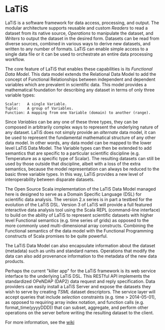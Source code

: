 # LaTiS

LaTiS is a software framework for data access, processing, and output.
The modular architecture supports reusable and custom *Readers* to read a
dataset from its native source, *Operations* to manipulate the dataset,
and *Writers* to output the dataset in the desired form. Datasets can be
read from diverse sources, combined in various ways to derive new datasets,
and written to any number of formats. LaTiS can enable simple access to a
single data file or it can be used to orchestrate an entire data processing workflow.

The core feature of LaTiS that enables these capabilities is its *Functional Data Model*.
This data model extends the Relational Data Model to add the concept of
Functional Relationships between independent and dependent variables which are
prevalent in scientific data. This model provides a mathematical foundation for
describing any dataset in terms of only three variable types:

    Scalar:   A single Variable.
    Tuple:    A group of Variables.
    Function: A mapping from one Variable (domain) to another (range).

Since *Variables* can be any one of these three types, they can be composed in
arbitrarily complex ways to represent the underlying nature of any dataset.
LaTiS does not simply provide an *alternate* data model, it can be used to
represent the fundamental mathematical structure of any other data model.
In other words, any data model can be mapped to the lower level LaTiS Data Model.
The Variable types can then be extended to add semantics that are specific to a
particular scientific discipline (e.g. Temperature as a specific type of Scalar).
The resulting datasets can still be used by those outside that discipline, albeit
with a loss of the extra semantics, because the model representation can always be
reduced to the basic three variable types. In this way, LaTiS provides a new level
of interoperability between disparate datasets.

The Open Source Scala implementation of the LaTiS Data Model managed here is designed
to serve as a Domain Specific Language (DSL) for scientific data analysis. The version
2.x series is in part a testbed for the evolution of the LaTiS DSL. Version 3 of LaTiS
will provide a full featured interactive data analysis tool using the Scala REPL
(command-line interface) to build on the ability of LaTiS to represent scientific
datasets with higher level Functional semantics (e.g. time series of grids) as opposed
to the more commonly used multi-dimensional array constructs. Combining the Functional
semantics of the data model with the Functional Programming constructs of Scala promises
to be quite powerful.

The LaTiS Data Model can also encapsulate information about the dataset (metadata)
such as units and standard names. Operations that modify the data can also add
provenance information to the metadata of the new data products.

Perhaps the current "killer app" for the LaTiS framework is its web service
interface to the underlying LaTiS DSL. This RESTful API implements the standardized
OPeNDAP (DAP2) data request and reply specification. Data providers can easily install
a LaTiS Server and expose the datasets they wish to serve by creating *TSML* dataset
descriptors. The service layer will accept queries that include *selection* constraints
(e.g. time > 2014-05-01), as opposed to requiring array index notation, and function
calls (e.g. format_time(yyyyDDD)) that can subset, aggregate, and perform other
operations on the server before writing the resulting dataset to the client.

For more information, see the [wiki](https://github.com/latis-data/latis/wiki)
